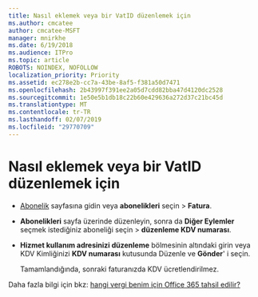 ```yaml
---
title: Nasıl eklemek veya bir VatID düzenlemek için
ms.author: cmcatee
author: cmcatee-MSFT
manager: mnirkhe
ms.date: 6/19/2018
ms.audience: ITPro
ms.topic: article
ROBOTS: NOINDEX, NOFOLLOW
localization_priority: Priority
ms.assetid: ec278e2b-cc7a-43be-8af5-f381a50d7471
ms.openlocfilehash: 2b43997f391ee2a05d7cdd82bba47d4120dc2528
ms.sourcegitcommit: 1e50e5b1db18c22b60e429636a272d37c21bc45d
ms.translationtype: MT
ms.contentlocale: tr-TR
ms.lasthandoff: 02/07/2019
ms.locfileid: "29770709"
---
```

# <a name="how-to-add-or-edit-a-vatid"></a>Nasıl eklemek veya bir VatID düzenlemek için

- [Abonelik](https://go.microsoft.com/fwlink/p/?linkid=842054) sayfasına gidin veya **abonelikleri** seçin \> **Fatura**.
    
- **Abonelikleri** sayfa üzerinde düzenleyin, sonra da **Diğer Eylemler** seçmek istediğiniz aboneliği seçin \> **düzenleme KDV numarası**.
    
- **Hizmet kullanım adresinizi düzenleme** bölmesinin altındaki girin veya KDV Kimliğinizi **KDV numarası** kutusunda Düzenle ve **Gönder**' i seçin.
    
    Tamamlandığında, sonraki faturanızda KDV ücretlendirilmez.
    
Daha fazla bilgi için bkz: [hangi vergi benim için Office 365 tahsil edilir?](https://support.office.com/article/7e77382b-b966-4ad5-a515-9e629a777a22.aspx)
  

